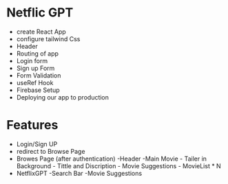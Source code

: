 # Netflic GPT
- create React App
- configure tailwind Css
- Header
- Routing of app
- Login form
- Sign up Form
- Form Validation
- useRef Hook
- Firebase Setup
- Deploying our app to production

# Features
  - Login/Sign UP
  - redirect to Browse Page
- Browes Page (after authentication)
   -Header
   -Main Movie
      - Tailer in Background
      - Tittle and Discription
      - Movie Suggestions
          - MovieList * N
- NetflixGPT
   -Search Bar
   -Movie Suggestions          